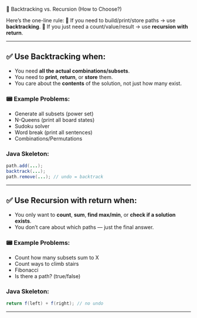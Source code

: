 🤯 Backtracking vs. Recursion (How to Choose?)

Here’s the one-line rule:
🧠 If you need to build/print/store paths → use **backtracking**.
🧲 If you just need a count/value/result → use **recursion with return**.

---

## ✅ Use **Backtracking** when:

- You need **all the actual combinations/subsets**.
- You need to **print**, **return**, or **store** them.
- You care about the **contents** of the solution, not just how many exist.

### 📟 Example Problems:

- Generate all subsets (power set)
- N-Queens (print all board states)
- Sudoku solver
- Word break (print all sentences)
- Combinations/Permutations

### Java Skeleton:

```java
path.add(...);
backtrack(...);
path.remove(...); // undo = backtrack
```

---

## ✅ Use **Recursion with return** when:

- You only want to **count**, **sum**, **find max/min**, or **check if a solution exists**.
- You don’t care about which paths — just the final answer.

### 📟 Example Problems:

- Count how many subsets sum to X
- Count ways to climb stairs
- Fibonacci
- Is there a path? (true/false)

### Java Skeleton:

```java
return f(left) + f(right); // no undo
```

---
